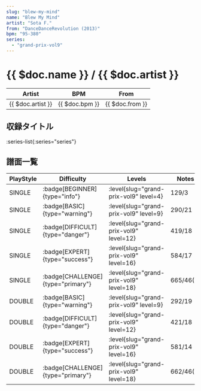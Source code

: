 ```yaml
---
slug: "blew-my-mind"
name: "Blew My Mind"
artist: "Sota F."
from: "DanceDanceRevolution (2013)"
bpm: "95-380"
series:
  - "grand-prix-vol9"
---
```


# {{ $doc.name }} / {{ $doc.artist }}

|Artist|BPM|From|
|------|---|----|
|{{ $doc.artist }}|{{ $doc.bpm }}|{{ $doc.from }}|

## 収録タイトル

:series-list{:series="series"}

## 譜面一覧

|PlayStyle|Difficulty|Levels|Notes|Movie|
|---------|----------|------|-----|-----|
|SINGLE| :badge[BEGINNER]{type="info"}|<div class="field is-grouped is-grouped-multiline"> :level{slug="grand-prix-vol9" level=4}</div>|129/3||
|SINGLE| :badge[BASIC]{type="warning"}|<div class="field is-grouped is-grouped-multiline"> :level{slug="grand-prix-vol9" level=9}</div>|290/21||
|SINGLE| :badge[DIFFICULT]{type="danger"}|<div class="field is-grouped is-grouped-multiline"> :level{slug="grand-prix-vol9" level=12}</div>|419/18||
|SINGLE| :badge[EXPERT]{type="success"}|<div class="field is-grouped is-grouped-multiline"> :level{slug="grand-prix-vol9" level=16}</div>|584/17||
|SINGLE| :badge[CHALLENGE]{type="primary"}|<div class="field is-grouped is-grouped-multiline"> :level{slug="grand-prix-vol9" level=18}</div>|665/46(2)||
|DOUBLE| :badge[BASIC]{type="warning"}|<div class="field is-grouped is-grouped-multiline"> :level{slug="grand-prix-vol9" level=9}</div>|292/19||
|DOUBLE| :badge[DIFFICULT]{type="danger"}|<div class="field is-grouped is-grouped-multiline"> :level{slug="grand-prix-vol9" level=12}</div>|421/18||
|DOUBLE| :badge[EXPERT]{type="success"}|<div class="field is-grouped is-grouped-multiline"> :level{slug="grand-prix-vol9" level=16}</div>|581/14||
|DOUBLE| :badge[CHALLENGE]{type="primary"}|<div class="field is-grouped is-grouped-multiline"> :level{slug="grand-prix-vol9" level=18}</div>|662/46(2)||
